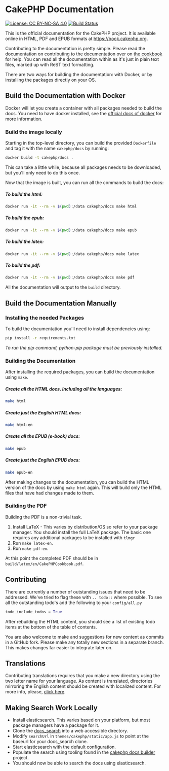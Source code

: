 CakePHP Documentation
=====================

[![License: CC BY-NC-SA 4.0](https://img.shields.io/badge/License-CC%20BY--NC--SA%204.0-lightgreen.svg)](https://creativecommons.org/licenses/by-nc-sa/4.0/)
[![Build Status](https://github.com/cakephp/docs/actions/workflows/ci.yml/badge.svg?branch=4.x)](https://github.com/cakephp/docs/actions/workflows/ci.yml)

This is the official documentation for the CakePHP project. It is available
online in HTML, PDF and EPUB formats at https://book.cakephp.org.

Contributing to the documentation is pretty simple. Please read the
documentation on contributing to the documentation over on [the
cookbook](https://book.cakephp.org/3/en/contributing/documentation.html) for
help. You can read all the documentation within as it's just in plain text
files, marked up with ReST text formatting.

There are two ways for building the documentation: with Docker, or by installing
the packages directly on your OS.

Build the Documentation with Docker
-----------------------------------

Docker will let you create a container with all packages needed to build the
docs. You need to have docker installed, see the [official docs of
docker](https://docs.docker.com/desktop/) for more information.

### Build the image locally ###

Starting in the top-level directory, you can build the provided `Dockerfile`
and tag it with the name `cakephp/docs` by running:

```bash
docker build -t cakephp/docs .
```

This can take a little while, because all packages needs to be downloaded, but
you'll only need to do this once.

Now that the image is built, you can run all the commands to build the docs:

##### To build the html: #####
```bash
docker run -it --rm -v $(pwd):/data cakephp/docs make html
```
##### To build the epub: #####
```bash
docker run -it --rm -v $(pwd):/data cakephp/docs make epub
```
##### To build the latex: #####
```bash
docker run -it --rm -v $(pwd):/data cakephp/docs make latex
```
##### To build the pdf: #####
```bash
docker run -it --rm -v $(pwd):/data cakephp/docs make pdf
```

All the documentation will output to the `build` directory.

Build the Documentation Manually
--------------------------------

### Installing the needed Packages ###

To build the documentation you'll need to install dependencies using:

```bash
pip install -r requirements.txt
```

*To run the pip command, python-pip package must be previously installed.*

### Building the Documentation ###

After installing the required packages, you can build the documentation using
`make`.

##### Create all the HTML docs. Including all the languages: #####
```bash
make html
```
 ##### Create just the English HTML docs: #####
```bash
make html-en
```

##### Create all the EPUB (e-book) docs: #####
```bash
make epub
```
##### Create just the English EPUB docs: #####
```bash
make epub-en
```

After making changes to the documentation, you can build the HTML version of the
docs by using `make html` again.  This will build only the HTML files that have
had changes made to them.

### Building the PDF ###

Building the PDF is a non-trivial task.

1. Install LaTeX - This varies by distribution/OS so refer to your package
   manager. You should install the full LaTeX package. The basic one requires
   any additional packages to be installed with `tlmgr`
2. Run `make latex-en`.
3. Run `make pdf-en`.

At this point the completed PDF should be in `build/latex/en/CakePHPCookbook.pdf`.

Contributing
------------

There are currently a number of outstanding issues that need to be addressed.
We've tried to flag these with `.. todo::` where possible. To see all the
outstanding todo's add the following to your `config/all.py`

```python
todo_include_todos = True
```
After rebuilding the HTML content, you should see a list of existing todo items
at the bottom of the table of contents.

You are also welcome to make and suggestions for new content as commits in a
GitHub fork. Please make any totally new sections in a separate branch. This
makes changes far easier to integrate later on.

Translations
------------

Contributing translations requires that you make a new directory using the two
letter name for your language. As content is translated, directories mirroring
the English content should be created with localized content. For more info,
please,
[click here](https://book.cakephp.org/3/en/contributing/documentation.html#new-translation-language).

Making Search Work Locally
--------------------------

* Install elasticsearch. This varies based on your platform, but most
  package managers have a package for it.
* Clone the [docs_search](https://github.com/cakephp/docs_search) into a
  web accessible directory.
* Modify `searchUrl` in `themes/cakephp/static/app.js` to point at the
  baseurl for your docs_search clone.
* Start elasticsearch with the default configuration.
* Populate the search using tooling found in the [cakephp docs builder](https://github.com/cakephp/docs-builder) project.
* You should now be able to search the docs using elasticsearch.
